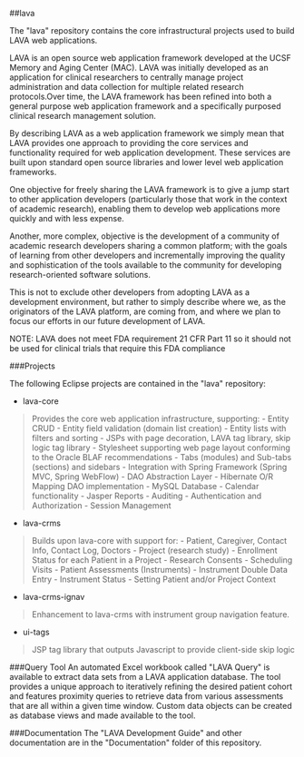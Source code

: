 ##lava

The "lava" repository contains the core infrastructural projects used to build LAVA web applications. 

LAVA is an open source web application framework developed at the UCSF Memory and Aging Center (MAC).  LAVA was initially developed as an application for clinical researchers to centrally manage project administration and data collection for multiple related research protocols.Over time, the LAVA framework has been refined into both a general purpose web application framework and a specifically purposed clinical research management solution.   

By describing LAVA as a web application framework we simply mean that LAVA provides one approach to providing the core services and functionality required for web application development.  These services are built upon standard open source libraries and lower level web application frameworks.

One objective for freely sharing the LAVA framework is to give a jump start to other application developers (particularly those that work in the context of academic research), enabling them to develop web applications more quickly and with less expense.   

Another, more complex, objective is the development of a community of academic research developers sharing a common platform; with the goals of learning from other developers  and incrementally improving the quality and sophistication of the tools available to the community for developing research-oriented software solutions.

This is not to exclude other developers from adopting LAVA as a development environment, but rather to simply describe where we, as the originators of the LAVA platform, are coming from, and where we plan to focus our efforts in our future development of LAVA. 

NOTE: LAVA does not meet FDA requirement 21 CFR Part 11 so it should not be used for clinical trials that require this FDA compliance



###Projects

The following Eclipse projects are contained in the "lava" repository:

- lava-core
> Provides the core web application infrastructure, supporting:
    - Entity CRUD
    - Entity field validation (domain list creation)
    - Entity lists with filters and sorting
    - JSPs with page decoration, LAVA tag library, skip logic tag library
    - Stylesheet supporting web page layout conforming to the Oracle BLAF recommendations
    - Tabs (modules) and Sub-tabs (sections) and sidebars
    - Integration with Spring Framework (Spring MVC, Spring WebFlow)
    - DAO Abstraction Layer
    - Hibernate O/R Mapping DAO implementation
    - MySQL Database
    - Calendar functionality
    - Jasper Reports
    - Auditing
    - Authentication and Authorization
    - Session Management
    
- lava-crms
> Builds upon lava-core with support for:
    - Patient, Caregiver, Contact Info, Contact Log, Doctors
    - Project (research study)
    - Enrollment Status for each Patient in a Project
    - Research Consents
    - Scheduling Visits
    - Patient Assessments (Instruments)
    - Instrument Double Data Entry 
    - Instrument Status
    - Setting Patient and/or Project Context
    
- lava-crms-ignav
> Enhancement to lava-crms with instrument group navigation feature.

- ui-tags
> JSP tag library that outputs Javascript to provide client-side skip logic


###Query Tool
An automated Excel workbook called "LAVA Query" is available to extract data sets from a LAVA application database. The tool provides a unique approach to iteratively refining the desired patient cohort and features proximity queries to retrieve data from various assessments that are all within a given time window. Custom data objects can be created as database views and made available to the tool.


###Documentation
The "LAVA Development Guide" and other documentation are in the "Documentation" folder of this repository.



    
    
    
